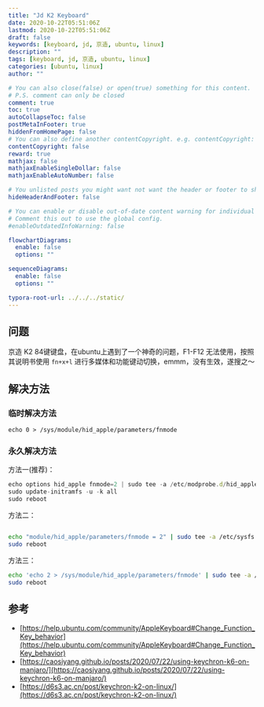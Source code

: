```yaml
---
title: "Jd K2 Keyboard"
date: 2020-10-22T05:51:06Z
lastmod: 2020-10-22T05:51:06Z
draft: false
keywords: [keyboard, jd, 京造, ubuntu, linux]
description: ""
tags: [keyboard, jd, 京造, ubuntu, linux]
categories: [ubuntu, linux]
author: ""

# You can also close(false) or open(true) something for this content.
# P.S. comment can only be closed
comment: true
toc: true
autoCollapseToc: false
postMetaInFooter: true
hiddenFromHomePage: false
# You can also define another contentCopyright. e.g. contentCopyright: "This is another copyright."
contentCopyright: false
reward: true
mathjax: false
mathjaxEnableSingleDollar: false
mathjaxEnableAutoNumber: false

# You unlisted posts you might want not want the header or footer to show
hideHeaderAndFooter: false

# You can enable or disable out-of-date content warning for individual post.
# Comment this out to use the global config.
#enableOutdatedInfoWarning: false

flowchartDiagrams:
  enable: false
  options: ""

sequenceDiagrams: 
  enable: false
  options: ""

typora-root-url: ../../../static/
---
```

## 问题

京造 K2 84键键盘，在ubuntu上遇到了一个神奇的问题，F1-F12 无法使用，按照其说明书使用 `fn+x+l` 进行多媒体和功能键动切换，emmm，没有生效，遂搜之～
<!--more-->
## 解决方法

### 临时解决方法

`echo 0 > /sys/module/hid_apple/parameters/fnmode`

### 永久解决方法

方法一(推荐)：

```jsx
echo options hid_apple fnmode=2 | sudo tee -a /etc/modprobe.d/hid_apple.conf
sudo update-initramfs -u -k all
sudo reboot
```

方法二：

```bash

echo "module/hid_apple/parameters/fnmode = 2" | sudo tee -a /etc/sysfs.conf
sudo reboot
```

方法三：

```bash
echo 'echo 2 > /sys/module/hid_apple/parameters/fnmode' | sudo tee -a /etc/rc.local
sudo reboot
```

## 参考

- [https://help.ubuntu.com/community/AppleKeyboard#Change_Function_Key_behavior](https://help.ubuntu.com/community/AppleKeyboard#Change_Function_Key_behavior)
- [https://caosiyang.github.io/posts/2020/07/22/using-keychron-k6-on-manjaro/](https://caosiyang.github.io/posts/2020/07/22/using-keychron-k6-on-manjaro/)
- [https://d6s3.ac.cn/post/keychron-k2-on-linux/](https://d6s3.ac.cn/post/keychron-k2-on-linux/)
